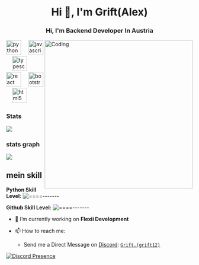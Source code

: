 <h1 align="center">Hi 👋, I'm Grift(Alex)</h1>
<h3 align="center">Hi, I'm Backend Developer In Austria</h3>


<img align="right" alt="Coding" width="400" src="https://th.bing.com/th/id/R.54c9af226721e95539a5cd9592d635bb?rik=pQNFNX3MXrFJdQ&riu=http%3a%2f%2fstore.outsourcingpundit.com%2fwp-content%2fuploads%2f2019%2f01%2ffocus-animation.gif&ehk=68Llss3Mjyn992cDHPwHGdT7F4pj746e%2fDDu6l4ZzHA%3d&risl=&pid=ImgRaw&r=0">


<div align="left">
  <img src="https://cdn.jsdelivr.net/gh/devicons/devicon/icons/python/python-original.svg" height="40" alt="python logo"  />
  <img width="12" />
  <img src="https://cdn.jsdelivr.net/gh/devicons/devicon/icons/javascript/javascript-original.svg" height="40" alt="javascript logo"  />
  <img width="12" />
  <img src="https://cdn.jsdelivr.net/gh/devicons/devicon/icons/typescript/typescript-original.svg" height="40" alt="typescript logo"  />
  <img width="12" />
  <img src="https://cdn.jsdelivr.net/gh/devicons/devicon/icons/react/react-original.svg" height="40" alt="react logo"  />
  <img width="12" />
  <img src="https://cdn.jsdelivr.net/gh/devicons/devicon/icons/bootstrap/bootstrap-original.svg" height="40" alt="bootstrap logo"  />
  <img width="12" />
  <img src="https://cdn.jsdelivr.net/gh/devicons/devicon/icons/html5/html5-original.svg" height="40" alt="html5 logo"  />
</div>

### Stats
[![](https://github-readme-stats.vercel.app/api?username=Grift12&theme=dracula&count_private=true&show_icons=true&hide=contribs)](https://github.com/Grift12)
###  stats graph
[![](https://github-readme-stats.vercel.app/api/top-langs?username=Grift12&locale=en&hide_title=false&layout=compact&card_width=320&langs_count=5&theme=dracula&hide_border=false&order=2)](https://github.com/Grift12)

## mein skill
**Python Skill Level:** ![====-------](https://progress-bar.dev/30/)

**Github Skill Level:** ![====-------](https://progress-bar.dev/100/)


- 🔭 I’m currently working on **Flexii Development**

- 📫 How to reach me:
  
   - Send me a Direct Message on [Discord](https://discord.com): [`Grift.(grift12)`](https://discord.com/users/696632584506966016) 
  

[![Discord Presence](https://lanyard.cnrad.dev/api/696632584506966016)](https://discord.com/users/696632584506966016)
